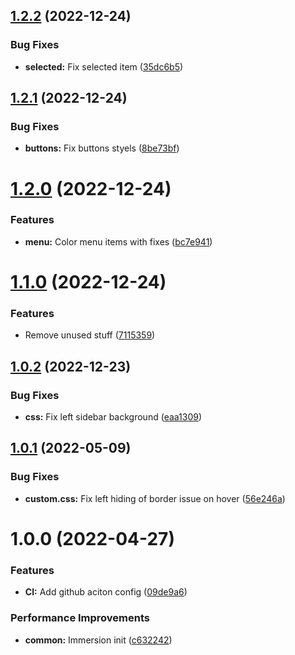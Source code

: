 ## [1.2.2](https://github.com/denyskorolkov/logseq-immersion-theme/compare/v1.2.1...v1.2.2) (2022-12-24)


### Bug Fixes

* **selected:** Fix selected item ([35dc6b5](https://github.com/denyskorolkov/logseq-immersion-theme/commit/35dc6b5a32194af4433bbd6f47737434c5c3a9be))

## [1.2.1](https://github.com/denyskorolkov/logseq-immersion-theme/compare/v1.2.0...v1.2.1) (2022-12-24)


### Bug Fixes

* **buttons:** Fix buttons styels ([8be73bf](https://github.com/denyskorolkov/logseq-immersion-theme/commit/8be73bf5371675c0f9c0e9f0fc647a5f9bb47695))

# [1.2.0](https://github.com/denyskorolkov/logseq-immersion-theme/compare/v1.1.0...v1.2.0) (2022-12-24)


### Features

* **menu:** Color menu items with fixes ([bc7e941](https://github.com/denyskorolkov/logseq-immersion-theme/commit/bc7e941d40e724bc72300894864cba6b837fef10))

# [1.1.0](https://github.com/denyskorolkov/logseq-immersion-theme/compare/v1.0.2...v1.1.0) (2022-12-24)


### Features

* Remove unused stuff ([7115359](https://github.com/denyskorolkov/logseq-immersion-theme/commit/711535972b5ec5260dbe48bd84a985b202070cb3))

## [1.0.2](https://github.com/denyskorolkov/logseq-immersion-theme/compare/v1.0.1...v1.0.2) (2022-12-23)


### Bug Fixes

* **css:** Fix left sidebar background ([eaa1309](https://github.com/denyskorolkov/logseq-immersion-theme/commit/eaa130900192e92408a40deb4c660d11ef05fbf7))

## [1.0.1](https://github.com/denyskorolkov/logseq-immersion-theme/compare/v1.0.0...v1.0.1) (2022-05-09)


### Bug Fixes

* **custom.css:** Fix left hiding of border issue on hover ([56e246a](https://github.com/denyskorolkov/logseq-immersion-theme/commit/56e246a178567f866ac079ad97b7c8172a0d590a))

# 1.0.0 (2022-04-27)


### Features

* **CI:** Add github aciton config ([09de9a6](https://github.com/denyskorolkov/logseq-immersion-theme/commit/09de9a6311180ae2ef0ef733c9c801c7c9169737))


### Performance Improvements

* **common:** Immersion init ([c632242](https://github.com/denyskorolkov/logseq-immersion-theme/commit/c632242707131e772d1d520cb6c2cba1a2bd27d3))

